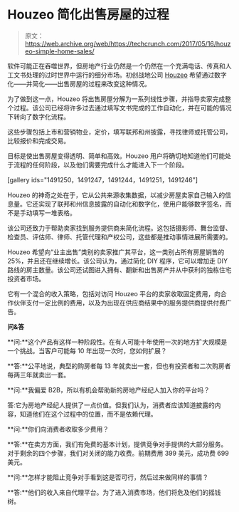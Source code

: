 # Houzeo 简化出售房屋的过程 

> 原文：<https://web.archive.org/web/https://techcrunch.com/2017/05/16/houzeo-simple-home-sales/>

软件可能正在吞噬世界，但房地产行业仍然是一个仍然在一个充满电话、传真和人工文书处理的过时世界中运行的细分市场。初创战地公司 [Houzeo](https://web.archive.org/web/20221206185904/https://houzeo.com/) 希望通过数字化——并简化——出售房屋的过程来改变这种情况。

为了做到这一点，Houzeo 将出售房屋分解为一系列线性步骤，并指导卖家完成整个过程。该公司已经将许多过去通过填写文书完成的工作自动化，并在可能的情况下转向了数字化流程。

这些步骤包括上市和营销物业，定价，填写联邦和州披露，寻找律师或托管公司，比较报价和完成交易。

目标是使出售房屋变得透明、简单和高效。Houzeo 用户将确切地知道他们可能处于流程的任何阶段，以及他们需要完成什么才能进入下一个阶段。

[gallery ids="1491250，1491247，1491244，1491251，1491246"]

Houzeo 的神奇之处在于，它从公共来源收集数据，以减少房屋卖家自己输入的信息量。它还实现了联邦和州信息披露的自动化和数字化，使用户能够数字签名，而不是手动填写一堆表格。

该公司还致力于帮助卖家找到服务提供商来简化流程。这包括摄影师、舞台监督、检查员、评估师、律师、托管代理和产权公司，这些都是推动事情进展所需要的。

Houzeo 希望向“业主出售”类别的卖家推广其平台，这一类别占所有房屋销售的 25%，并且还在继续增长。该公司认为，通过简化 DIY 程序，它可以增加走 DIY 路线的房主数量。该公司还试图进入拥有、翻新和出售房产并从中获利的独栋住宅投资者市场。

它有一个混合的收入策略，包括对访问 Houzeo 平台的卖家收取固定费用，向合作伙伴支付一定比例的费用，以及为出现在供应商结果中的服务提供商提供付费广告。

**问&答**

**问:**这个产品有这样一种阶段性。在有人可能十年使用一次的地方扩大规模是一个挑战。当客户可能每 10 年出现一次时，您如何扩展？

**答:**公平地说，典型的购房者每 13 年就卖出一套，但也有投资者和二次购房者每两三年就卖出一套。

**问:**我偏爱 B2B，所以有机会帮助新的房地产经纪人加入你的平台吗？

答:它为房地产经纪人提供了一点价值。但我们认为，消费者应该知道披露的内容，知道他们在这个过程中的位置，而不是依赖代理。

**问:**你们向消费者收取多少费用？

**答:**在卖方方面，我们有免费的基本计划，提供竞争对手提供的大部分服务。对于剩余的四个步骤，我们对关闭的能力收费。前期费用 399 美元，成功费 699 美元。

**问:**怎样才能阻止竞争对手看到这是否可行，然后过来做同样的事情？

**答:**他们的收入来自代理平台。为了进入消费市场，他们将危及他们的摇钱树。